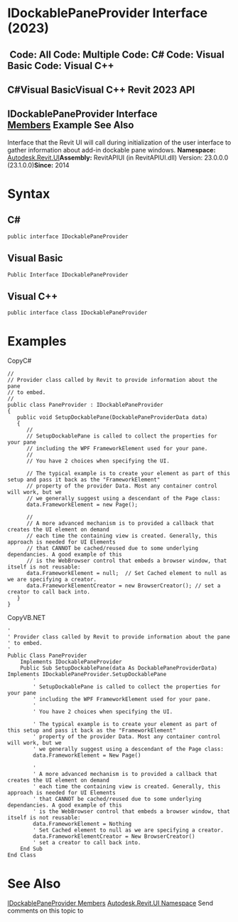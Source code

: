 # IDockablePaneProvider Interface (2023)

﻿
 Code: All Code: Multiple Code: C# Code: Visual Basic Code: Visual C++   
---  
C#Visual BasicVisual C++
Revit 2023 API  
---  
IDockablePaneProvider Interface  
[Members](796abfe0-d73a-ddc6-650e-bcd5d3959f62.md "IDockablePaneProvider Members") Example See Also  
---  
Interface that the Revit UI will call during initialization of the user interface to gather information about add-in dockable pane windows. 
**Namespace:** [Autodesk.Revit.UI](e86fd90a-8957-02a6-da7f-ced248966e3e.md "Autodesk.Revit.UI Namespace")**Assembly:** RevitAPIUI (in RevitAPIUI.dll) Version: 23.0.0.0 (23.1.0.0)**Since:** 2014 
# Syntax
C#  
---  
```text
public interface IDockablePaneProvider
```
  
Visual Basic  
---  
```text
Public Interface IDockablePaneProvider
```
  
Visual C++  
---  
```text
public interface class IDockablePaneProvider
```
  
# Examples
CopyC#
```text
// 
// Provider class called by Revit to provide information about the pane
// to embed.
// 
public class PaneProvider : IDockablePaneProvider
{
   public void SetupDockablePane(DockablePaneProviderData data)
   {
      // 
      // SetupDockablePane is called to collect the properties for your pane
      // including the WPF FrameworkElement used for your pane.
      // 
      // You have 2 choices when specifying the UI. 

      // The typical example is to create your element as part of this setup and pass it back as the "FrameworkElement" 
      // property of the provider Data. Most any container control will work, but we
      // we generally suggest using a descendant of the Page class:
      data.FrameworkElement = new Page();

      // 
      // A more advanced mechanism is to provided a callback that creates the UI element on demand
      // each time the containing view is created. Generally, this approach is needed for UI Elements
      // that CANNOT be cached/reused due to some underlying dependancies. A good example of this
      // is the WebBrowser control that embeds a browser window, that itself is not reusable:
      data.FrameworkElement = null;  // Set Cached element to null as we are specifying a creator. 
      data.FrameworkElementCreator = new BrowserCreator(); // set a creator to call back into. 
   }
}
```

CopyVB.NET
```text
'
' Provider class called by Revit to provide information about the pane
' to embed.
'
Public Class PaneProvider
    Implements IDockablePaneProvider
    Public Sub SetupDockablePane(data As DockablePaneProviderData) Implements IDockablePaneProvider.SetupDockablePane
        ' 
        ' SetupDockablePane is called to collect the properties for your pane
        ' including the WPF FrameworkElement used for your pane.
        '
        ' You have 2 choices when specifying the UI. 

        ' The typical example is to create your element as part of this setup and pass it back as the "FrameworkElement" 
        ' property of the provider Data. Most any container control will work, but we
        ' we generally suggest using a descendant of the Page class:
        data.FrameworkElement = New Page()

        '
        ' A more advanced mechanism is to provided a callback that creates the UI element on demand
        ' each time the containing view is created. Generally, this approach is needed for UI Elements
        ' that CANNOT be cached/reused due to some underlying dependancies. A good example of this
        ' is the WebBrowser control that embeds a browser window, that itself is not reusable:
        data.FrameworkElement = Nothing
        ' Set Cached element to null as we are specifying a creator. 
        data.FrameworkElementCreator = New BrowserCreator()
        ' set a creator to call back into. 
    End Sub
End Class
```

# See Also
[IDockablePaneProvider Members](796abfe0-d73a-ddc6-650e-bcd5d3959f62.md "IDockablePaneProvider Members")
[Autodesk.Revit.UI Namespace](e86fd90a-8957-02a6-da7f-ced248966e3e.md "Autodesk.Revit.UI Namespace")
Send comments on this topic to 